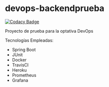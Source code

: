# devops-backendprueba

[![Codacy Badge](https://api.codacy.com/project/badge/Grade/c8ae2df3c9e542259df8e0f6d13ab53b)](https://app.codacy.com/app/francisco-serrano/devops-backendprueba?utm_source=github.com&utm_medium=referral&utm_content=francisco-serrano/devops-backendprueba&utm_campaign=Badge_Grade_Dashboard)

Proyecto de prueba para la optativa DevOps

Tecnologías Empleadas:
 - Spring Boot
 - JUnit
 - Docker
 - TravisCI
 - Heroku
 - Prometheus
 - Grafana  
